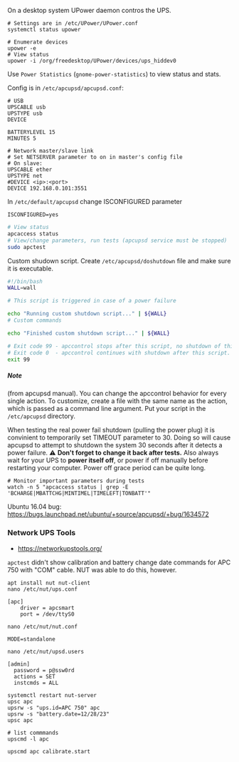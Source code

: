 
On a desktop system UPower daemon contros the UPS.
```shell
# Settings are in /etc/UPower/UPower.conf
systemctl status upower

# Enumerate devices
upower -e
# View status
upower -i /org/freedesktop/UPower/devices/ups_hiddev0
```
Use `Power Statistics` (`gnome-power-statistics`) to view status and stats.


Config is in `/etc/apcupsd/apcupsd.conf`:
```
# USB 
UPSCABLE usb
UPSTYPE usb
DEVICE

BATTERYLEVEL 15
MINUTES 5

# Network master/slave link
# Set NETSERVER parameter to on in master's config file
# On slave:
UPSCABLE ether 
UPSTYPE net
#DEVICE <ip>:<port>
DEVICE 192.168.0.101:3551
```

In `/etc/default/apcupsd` change ISCONFIGURED parameter
```
ISCONFIGURED=yes
```

```bash
# View status
apcaccess status
# View/change parameters, run tests (apcupsd service must be stopped)
sudo apctest
```

Custom shudown script. Create `/etc/apcupsd/doshutdown` file and make sure it is executable.
```bash
#!/bin/bash
WALL=wall

# This script is triggered in case of a power failure

echo "Running custom shutdown script..." | ${WALL}
# Custom commands

echo "Finished custom shutdown script..." | ${WALL}

# Exit code 99 - apccontrol stops after this script, no shutdown of this host. For testing purposes.
# Exit code 0  - apccontrol continues with shutdown after this script.
exit 99
```
##### Note
(from apcupsd manual). You can change the apccontrol behavior for every single action. To customize, create a file with the same name as the action, which is passed as a command line argument. Put your script in the `/etc/apcupsd` directory.


When testing the real power fail shutdown (pulling the power plug) it is convinient to temporarily set TIMEOUT parameter to 30. Doing so will cause apcupsd to attempt to shutdown the system 30 seconds after it detects a power failure. :warning: **Don't forget to change it back after tests.** Also always wait for your UPS to **power itself off**, or power if off manually before restarting your computer. Power off grace period can be quite long.

```shell
# Monitor important parameters during tests
watch -n 5 "apcaccess status | grep -E 'BCHARGE|MBATTCHG|MINTIMEL|TIMELEFT|TONBATT'"
```

Ubuntu 16.04 bug: https://bugs.launchpad.net/ubuntu/+source/apcupsd/+bug/1634572

### Network UPS Tools

* https://networkupstools.org/

`apctest` didn't show calibration and battery change date commands for APC 750 with "COM" cable. NUT was able to do this, however.

```shell
apt install nut nut-client
nano /etc/nut/ups.conf
```

```
[apc]
    driver = apcsmart
    port = /dev/ttyS0
```
```shell
nano /etc/nut/nut.conf
```
```
MODE=standalone
```
```shell
nano /etc/nut/upsd.users
```
```
[admin]
  password = p@ssw0rd
  actions = SET
  instcmds = ALL
```

```shell
systemctl restart nut-server
upsc apc
upsrw -s "ups.id=APC 750" apc
upsrw -s "battery.date=12/28/23"
upsc apc

# list commmands
upscmd -l apc

upscmd apc calibrate.start
```
